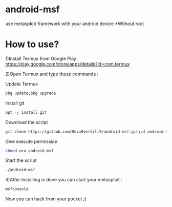# android-msf
use metasploit framework with your android device *Without root
# How to use?
1)Install Termux from Google Play : https://play.google.com/store/apps/details?id=com.termux

2)Open Termux and type these commands : 

Update Termux
```bash
pkg update;pkg upgrade
```
Install git
```bash
apt -y install git
```
Download the script
```bash
git clone https://github.com/DevoOverkill9/android-msf.git;cd android-msf
```
Give execute permission
```bash
chmod u+x android-msf
```
Start the script
```bash
./android-msf
```
3)After Installing is done you can start your metasploit : 
```bash
msfconsole
```
Now you can hack from your pocket ;)
